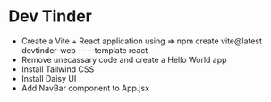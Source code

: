 # Dev Tinder

- Create a Vite + React application using => npm create vite@latest devtinder-web -- --template react
- Remove unecassary code and create a Hello World app
- Install Tailwind CSS
- Install Daisy UI
- Add NavBar component to App.jsx
